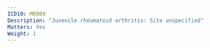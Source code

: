 ```yaml
---
ICD10: M0809
Description: "Juvenile rheumatoid arthritis: Site unspecified"
Matters: Yes
Weight: 1
---
```

